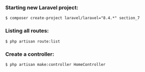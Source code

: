### Starting new Laravel project:

    $ composer create-project laravel/laravel="8.4.*" section_7

### Listing all routes:

    $ php artisan route:list

### Create a controller:

    $ php artisan make:controller HomeController